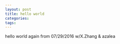 ```yaml
---
layout: post
title: hello world
categories: 
tags:
---
```


hello world again from 07/29/2016 w/X.Zhang & azalea 